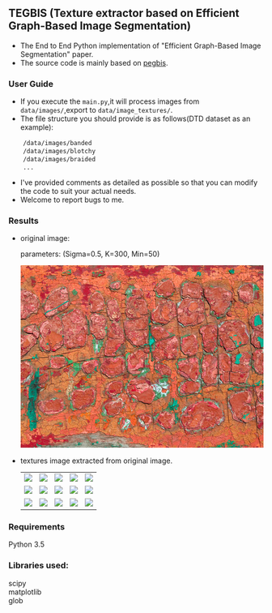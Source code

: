 ## TEGBIS (Texture extractor based on Efficient Graph-Based Image Segmentation)
- The End to End Python implementation of "Efficient Graph-Based Image Segmentation" paper.
- The source code is mainly based on [pegbis](https://github.com/salaee/pegbis).

### User Guide
- If you execute the `main.py`,it will process images from `data/images/`,export to
`data/image_textures/`.
- The file structure you should provide is as follows(DTD dataset as an example):
```angular2html
    /data/images/banded
    /data/images/blotchy
    /data/images/braided
    ...
```
- I've provided comments as detailed as possible so that you can modify the code to 
  suit your actual needs.
- Welcome to report bugs to me.

### Results
- original image:
  
  parameters: (Sigma=0.5, K=300, Min=50)
  
  ![original image](./data/images/blotchy/blotchy_0003.jpg)


- textures image extracted from original image.

  | | | | | |
  |:-------------------------:|:-------------------------:|:-------------------------:|:-------------------------:|:-------------------------:|
  |<img src="https://github.com/xb534/tegbis/tree/master/data/images_textures/blotchy/blotchy_0003_0.png" width="100"/> |  <img src="https://github.com/xb534/tegbis/tree/master/data/images_textures/blotchy/blotchy_0003_1.png" width="100"/>|<img src="https://github.com/xb534/tegbis/tree/master/data/images_textures/blotchy/blotchy_0003_2.png" width="100"/>|<img src="https://github.com/xb534/tegbis/tree/master/data/images_textures/blotchy/blotchy_0003_3.png" width="100"/>|<img src="https://github.com/xb534/tegbis/tree/master/data/images_textures/blotchy/blotchy_0003_4.png" width="100"/>|
  |<img src="https://github.com/xb534/tegbis/tree/master/data/images_textures/blotchy/blotchy_0003_5.png" width="100"/> |  <img src="https://github.com/xb534/tegbis/tree/master/data/images_textures/blotchy/blotchy_0003_6.png" width="100"/>|<img src="https://github.com/xb534/tegbis/tree/master/data/images_textures/blotchy/blotchy_0003_7.png" width="100"/>|<img src="https://github.com/xb534/tegbis/tree/master/data/images_textures/blotchy/blotchy_0003_8.png" width="100"/>|<img src="https://github.com/xb534/tegbis/tree/master/data/images_textures/blotchy/blotchy_0003_9.png" width="100"/>|
  |<img src="https://github.com/xb534/tegbis/tree/master/data/images_textures/blotchy/blotchy_0003_10.png" width="100"/> |  <img src="https://github.com/xb534/tegbis/tree/master/data/images_textures/blotchy/blotchy_0003_11.png" width="100"/>|<img src="https://github.com/xb534/tegbis/tree/master/data/images_textures/blotchy/blotchy_0003_12.png" width="100"/>|<img src="https://github.com/xb534/tegbis/tree/master/data/images_textures/blotchy/blotchy_0003_13.png" width="100"/>|<img src="https://github.com/xb534/tegbis/tree/master/data/images_textures/blotchy/blotchy_0003_14.png" width="100"/>|

### Requirements
Python 3.5<br>

### Libraries used: 
scipy<br>
matplotlib<br>
glob<br>

